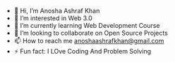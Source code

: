 - 👋 Hi, I’m Anosha Ashraf Khan
- 👀 I’m interested in Web 3.0
- 🌱 I’m currently learning Web Development Course
- 💞️ I’m looking to collaborate on Open Source Projects  
- 📫 How to reach me anoshaashrafkhan@gmail.com
- ⚡ Fun fact: I LOve Coding And Problem Solving

<!---
Anoshaa/Anoshaa is a ✨ special ✨ repository because its `README.md` (this file) appears on your GitHub profile.
You can click the Preview link to take a look at your changes.
--->
